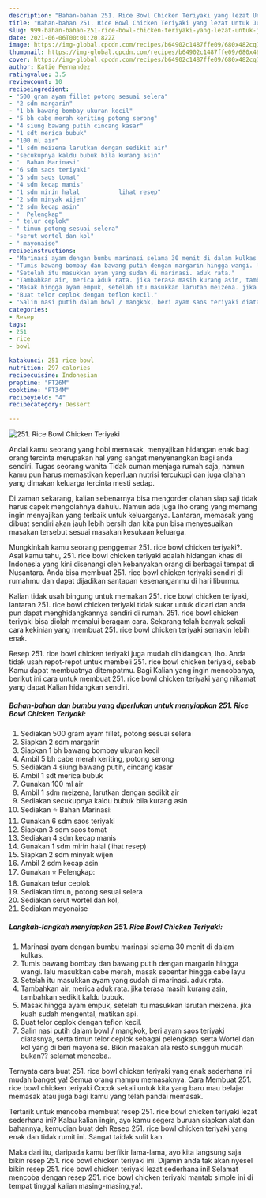 ```yaml
---
description: "Bahan-bahan 251. Rice Bowl Chicken Teriyaki yang lezat Untuk Jualan"
title: "Bahan-bahan 251. Rice Bowl Chicken Teriyaki yang lezat Untuk Jualan"
slug: 999-bahan-bahan-251-rice-bowl-chicken-teriyaki-yang-lezat-untuk-jualan
date: 2021-06-06T00:01:20.822Z
image: https://img-global.cpcdn.com/recipes/b64902c1487ffe09/680x482cq70/251-rice-bowl-chicken-teriyaki-foto-resep-utama.jpg
thumbnail: https://img-global.cpcdn.com/recipes/b64902c1487ffe09/680x482cq70/251-rice-bowl-chicken-teriyaki-foto-resep-utama.jpg
cover: https://img-global.cpcdn.com/recipes/b64902c1487ffe09/680x482cq70/251-rice-bowl-chicken-teriyaki-foto-resep-utama.jpg
author: Katie Fernandez
ratingvalue: 3.5
reviewcount: 10
recipeingredient:
- "500 gram ayam fillet potong sesuai selera"
- "2 sdm margarin"
- "1 bh bawang bombay ukuran kecil"
- "5 bh cabe merah keriting potong serong"
- "4 siung bawang putih cincang kasar"
- "1 sdt merica bubuk"
- "100 ml air"
- "1 sdm meizena larutkan dengan sedikit air"
- "secukupnya kaldu bubuk bila kurang asin"
- "  Bahan Marinasi"
- "6 sdm saos teriyaki"
- "3 sdm saos tomat"
- "4 sdm kecap manis"
- "1 sdm mirin halal           lihat resep"
- "2 sdm minyak wijen"
- "2 sdm kecap asin"
- "  Pelengkap"
- " telur ceplok"
- " timun potong sesuai selera"
- "serut wortel dan kol"
- " mayonaise"
recipeinstructions:
- "Marinasi ayam dengan bumbu marinasi selama 30 menit di dalam kulkas."
- "Tumis bawang bombay dan bawang putih dengan margarin hingga wangi. lalu masukkan cabe merah, masak sebentar hingga cabe layu"
- "Setelah itu masukkan ayam yang sudah di marinasi. aduk rata."
- "Tambahkan air, merica aduk rata. jika terasa masih kurang asin, tambahkan sedikit kaldu bubuk."
- "Masak hingga ayam empuk, setelah itu masukkan larutan meizena. jika kuah sudah mengental, matikan api."
- "Buat telor ceplok dengan teflon kecil."
- "Salin nasi putih dalam bowl / mangkok, beri ayam saos teriyaki diatasnya, serta timun telor ceplok sebagai pelengkap. serta Wortel dan kol yang di beri mayonaise. Bikin masakan ala resto sungguh mudah bukan?? selamat mencoba.."
categories:
- Resep
tags:
- 251
- rice
- bowl

katakunci: 251 rice bowl 
nutrition: 297 calories
recipecuisine: Indonesian
preptime: "PT26M"
cooktime: "PT34M"
recipeyield: "4"
recipecategory: Dessert

---
```



![251. Rice Bowl Chicken Teriyaki](https://img-global.cpcdn.com/recipes/b64902c1487ffe09/680x482cq70/251-rice-bowl-chicken-teriyaki-foto-resep-utama.jpg)

Andai kamu seorang yang hobi memasak, menyajikan hidangan enak bagi orang tercinta merupakan hal yang sangat menyenangkan bagi anda sendiri. Tugas seorang  wanita Tidak cuman menjaga rumah saja, namun kamu pun harus memastikan keperluan nutrisi tercukupi dan juga olahan yang dimakan keluarga tercinta mesti sedap.

Di zaman  sekarang, kalian sebenarnya bisa mengorder olahan siap saji tidak harus capek mengolahnya dahulu. Namun ada juga lho orang yang memang ingin menyajikan yang terbaik untuk keluarganya. Lantaran, memasak yang dibuat sendiri akan jauh lebih bersih dan kita pun bisa menyesuaikan masakan tersebut sesuai masakan kesukaan keluarga. 



Mungkinkah kamu seorang penggemar 251. rice bowl chicken teriyaki?. Asal kamu tahu, 251. rice bowl chicken teriyaki adalah hidangan khas di Indonesia yang kini disenangi oleh kebanyakan orang di berbagai tempat di Nusantara. Anda bisa membuat 251. rice bowl chicken teriyaki sendiri di rumahmu dan dapat dijadikan santapan kesenanganmu di hari liburmu.

Kalian tidak usah bingung untuk memakan 251. rice bowl chicken teriyaki, lantaran 251. rice bowl chicken teriyaki tidak sukar untuk dicari dan anda pun dapat menghidangkannya sendiri di rumah. 251. rice bowl chicken teriyaki bisa diolah memalui beragam cara. Sekarang telah banyak sekali cara kekinian yang membuat 251. rice bowl chicken teriyaki semakin lebih enak.

Resep 251. rice bowl chicken teriyaki juga mudah dihidangkan, lho. Anda tidak usah repot-repot untuk membeli 251. rice bowl chicken teriyaki, sebab Kamu dapat membuatnya ditempatmu. Bagi Kalian yang ingin mencobanya, berikut ini cara untuk membuat 251. rice bowl chicken teriyaki yang nikamat yang dapat Kalian hidangkan sendiri.

<!--inarticleads1-->

##### Bahan-bahan dan bumbu yang diperlukan untuk menyiapkan 251. Rice Bowl Chicken Teriyaki:

1. Sediakan 500 gram ayam fillet, potong sesuai selera
1. Siapkan 2 sdm margarin
1. Siapkan 1 bh bawang bombay ukuran kecil
1. Ambil 5 bh cabe merah keriting, potong serong
1. Sediakan 4 siung bawang putih, cincang kasar
1. Ambil 1 sdt merica bubuk
1. Gunakan 100 ml air
1. Ambil 1 sdm meizena, larutkan dengan sedikit air
1. Sediakan secukupnya kaldu bubuk bila kurang asin
1. Sediakan  ⭐ Bahan Marinasi:
1. Gunakan 6 sdm saos teriyaki
1. Siapkan 3 sdm saos tomat
1. Sediakan 4 sdm kecap manis
1. Gunakan 1 sdm mirin halal           (lihat resep)
1. Siapkan 2 sdm minyak wijen
1. Ambil 2 sdm kecap asin
1. Gunakan  ⭐ Pelengkap:
1. Gunakan  telur ceplok
1. Sediakan  timun, potong sesuai selera
1. Sediakan serut wortel dan kol,
1. Sediakan  mayonaise




<!--inarticleads2-->

##### Langkah-langkah menyiapkan 251. Rice Bowl Chicken Teriyaki:

1. Marinasi ayam dengan bumbu marinasi selama 30 menit di dalam kulkas.
1. Tumis bawang bombay dan bawang putih dengan margarin hingga wangi. lalu masukkan cabe merah, masak sebentar hingga cabe layu
1. Setelah itu masukkan ayam yang sudah di marinasi. aduk rata.
1. Tambahkan air, merica aduk rata. jika terasa masih kurang asin, tambahkan sedikit kaldu bubuk.
1. Masak hingga ayam empuk, setelah itu masukkan larutan meizena. jika kuah sudah mengental, matikan api.
1. Buat telor ceplok dengan teflon kecil.
1. Salin nasi putih dalam bowl / mangkok, beri ayam saos teriyaki diatasnya, serta timun telor ceplok sebagai pelengkap. serta Wortel dan kol yang di beri mayonaise. Bikin masakan ala resto sungguh mudah bukan?? selamat mencoba..




Ternyata cara buat 251. rice bowl chicken teriyaki yang enak sederhana ini mudah banget ya! Semua orang mampu memasaknya. Cara Membuat 251. rice bowl chicken teriyaki Cocok sekali untuk kita yang baru mau belajar memasak atau juga bagi kamu yang telah pandai memasak.

Tertarik untuk mencoba membuat resep 251. rice bowl chicken teriyaki lezat sederhana ini? Kalau kalian ingin, ayo kamu segera buruan siapkan alat dan bahannya, kemudian buat deh Resep 251. rice bowl chicken teriyaki yang enak dan tidak rumit ini. Sangat taidak sulit kan. 

Maka dari itu, daripada kamu berfikir lama-lama, ayo kita langsung saja bikin resep 251. rice bowl chicken teriyaki ini. Dijamin anda tak akan nyesel bikin resep 251. rice bowl chicken teriyaki lezat sederhana ini! Selamat mencoba dengan resep 251. rice bowl chicken teriyaki mantab simple ini di tempat tinggal kalian masing-masing,ya!.

